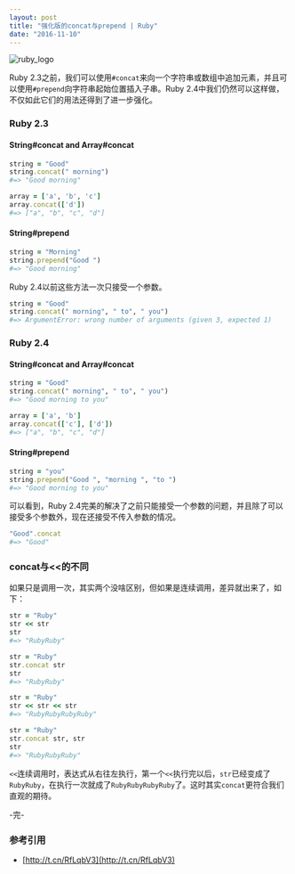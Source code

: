 ```yaml
---
layout: post
title: "强化版的concat与prepend | Ruby"
date: "2016-11-10"
---
```


![ruby_logo]({{site.IMG_PATH}}/ruby_logo.jpg)

Ruby 2.3之前，我们可以使用`#concat`来向一个字符串或数组中追加元素，并且可以使用`#prepend`向字符串起始位置插入子串。Ruby 2.4中我们仍然可以这样做，不仅如此它们的用法还得到了进一步强化。

### Ruby 2.3
#### String#concat and Array#concat
```ruby
string = "Good"
string.concat(" morning")
#=> "Good morning"

array = ['a', 'b', 'c']
array.concat(['d'])
#=> ["a", "b", "c", "d"]
```

#### String#prepend
```ruby
string = "Morning"
string.prepend("Good ")
#=> "Good morning"
```

Ruby 2.4以前这些方法一次只接受一个参数。

```ruby
string = "Good"
string.concat(" morning", " to", " you")
#=> ArgumentError: wrong number of arguments (given 3, expected 1)
```

### Ruby 2.4
#### String#concat and Array#concat
```ruby
string = "Good"
string.concat(" morning", " to", " you")
#=> "Good morning to you"

array = ['a', 'b']
array.concat(['c'], ['d'])
#=> ["a", "b", "c", "d"]
```

#### String#prepend
```ruby
string = "you"
string.prepend("Good ", "morning ", "to ")
#=> "Good morning to you"
```
可以看到，Ruby 2.4完美的解决了之前只能接受一个参数的问题，并且除了可以接受多个参数外，现在还接受不传入参数的情况。

```ruby
"Good".concat
#=> "Good"
```

### concat与<<的不同
如果只是调用一次，其实两个没啥区别，但如果是连续调用，差异就出来了，如下：

```ruby
str = "Ruby"
str << str
str
#=> "RubyRuby"

str = "Ruby"
str.concat str
str
#=> "RubyRuby"

str = "Ruby"
str << str << str
#=> "RubyRubyRubyRuby"

str = "Ruby"
str.concat str, str
str
#=> "RubyRubyRuby"
```

`<<`连续调用时，表达式从右往左执行，第一个`<<`执行完以后，`str`已经变成了`RubyRuby`，在执行一次就成了`RubyRubyRubyRuby`了。这时其实`concat`更符合我们直观的期待。


-完-

### 参考引用
+ [http://t.cn/RfLqbV3](http://t.cn/RfLqbV3)
